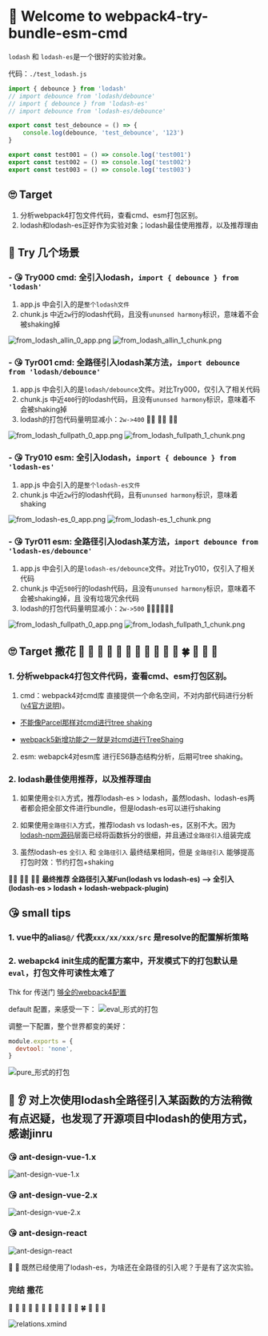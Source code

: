 # 🚀 Welcome to webpack4-try-bundle-esm-cmd

`lodash` 和 `lodash-es`是一个很好的实验对象。

代码：`./test_lodash.js`
```js
import { debounce } from 'lodash'
// import debounce from 'lodash/debounce'
// import { debounce } from 'lodash-es'
// import debounce from 'lodash-es/debounce'

export const test_debounce = () => {
    console.log(debounce, 'test_debounce', '123')
}

export const test001 = () => console.log('test001')
export const test002 = () => console.log('test002')
export const test003 = () => console.log('test003')
```


## 🙄 Target 
1. 分析webpack4打包文件代码，查看cmd、esm打包区别。
2. lodash和lodash-es正好作为实验对象；lodash最佳使用推荐，以及推荐理由

## 🤔 Try 几个场景
### - 😘 Try000 cmd: 全引入lodash，`import { debounce } from 'lodash'`
1. app.js 中会引入的是`整个lodash文件`
2. chunk.js 中近`2w`行的lodash代码，且没有`ununsed harmony`标识，意味着不会被shaking掉

![from_lodash_allin_0_app.png](./log_imgs/from_lodash_allin_0_app.png)
![from_lodash_allin_1_chunk.png](./log_imgs/from_lodash_allin_1_chunk.png)


### - 😘 Tyr001 cmd: 全路径引入lodash某方法，`import debounce from 'lodash/debounce'`
1. app.js 中会引入的是`lodash/debounce`文件。对比Try000，仅引入了相关代码
2. chunk.js 中近`400`行的lodash代码，且没有`ununsed harmony`标识，意味着不会被shaking掉
3. lodash的打包代码量明显减小：`2w->400` 🤙🏻 🤙🏻 🤙🏻

![from_lodash_fullpath_0_app.png](./log_imgs/from_lodash_fullpath_0_app.png)
![from_lodash_fullpath_1_chunk.png](./log_imgs/from_lodash_fullpath_1_chunk.png)


### - 😘 Try010 esm: 全引入lodash，`import { debounce } from 'lodash-es'`
1. app.js 中会引入的是`整个lodash-es文件`
2. chunk.js 中近`2w`行的lodash代码，且有`ununsed harmony`标识，意味着shaking

![from_lodash-es_0_app.png](./log_imgs/from_lodash-es_0_app.png)
![from_lodash-es_1_chunk.png](./log_imgs/from_lodash-es_1_chunk.png)


### - 😘 Tyr011 esm: 全路径引入lodash某方法，`import debounce from 'lodash-es/debounce'`
1. app.js 中会引入的是`lodash-es/debounce`文件。对比Try010，仅引入了相关代码
2. chunk.js 中近`500`行的lodash代码，且没有`ununsed harmony`标识，意味着不会被shaking掉，且 没有垃圾冗余代码
3. lodash的打包代码量明显减小：`2w->500` 🤙🏻🤙🏻🤙🏻

![from_lodash_fullpath_0_app.png](./log_imgs/from_lodash-es_fullpath_0.app.png)
![from_lodash_fullpath_1_chunk.png](./log_imgs/from_lodash-es_fullpath_1.chunk.png)


## 🙄 Target 撒花 🌹 🌺 🌻  🌷 🌱 🌲 🌳 🌴 🌵 🌾 🌿 🍀 🍁 🍂 🍃
### 1. 分析webpack4打包文件代码，查看cmd、esm打包区别。
1. cmd：webpack4对cmd库 直接提供一个命名空间，不对内部代码进行分析 ([v4官方说明](https://v4.webpack.js.org/guides/code-splitting/))。

- [不能像Parcel那样对cmd进行tree shaking](https://baijiahao.baidu.com/s?id=1665363889032577362&wfr=spider&for=pc)

- [webpack5新增功能之一就是对cmd进行TreeShaing](https://webpack.docschina.org/blog/2020-10-10-webpack-5-release/)

2. esm: webapck4对esm库 进行ES6静态结构分析，后期可tree shaking。

### 2. lodash最佳使用推荐，以及推荐理由
1. 如果使用`全引入`方式，推荐lodash-es > lodash，虽然lodash、lodash-es两者都会把全部文件进行bundle，但是lodash-es可以进行shaking

2. 如果使用`全路径引入`方式，推荐lodash vs lodash-es，区别不大。因为[lodash-npm源码](https://github.com/lodash/lodash/blob/4.17.20-npm/cloneDeep.js)层面已经将函数拆分的很细，并且通过`全路径引入`组装完成

3. 虽然lodash-es `全引入` 和 `全路径引入` 最终结果相同，但是 `全路径引入` 能够提高打包时效：节约打包+shaking

🤙🏻 🤙🏻 🤙🏻 **最终推荐 全路径引入某Fun(lodash vs lodash-es) --> 全引入(lodash-es > lodash + lodash-webpack-plugin)**



## 😘 small tips
### 1. vue中的alias`@/` 代表`xxx/xx/xxx/src`  是resolve的配置解析策略

### 2. webapck4 init生成的配置方案中，开发模式下的打包默认是`eval`，打包文件可读性太难了
Thk for 传送门 [够全的webpack4配置](https://blog.csdn.net/github_34708151/article/details/103900725)

default 配置，来感受一下：
![eval_形式的打包](./log_imgs/eval_形式的打包.png)

调整一下配置，整个世界都变的美好：
```js
module.exports = {
  devtool: 'none',
}
```
![pure_形式的打包](./log_imgs/pure_形式的打包.png)



## 👀 👂 对上次使用lodash全路径引入某函数的方法稍微有点迟疑，也发现了开源项目中lodash的使用方式，感谢jinru
### 😘 ant-design-vue-1.x
![ant-design-vue-1.x](./lodash_imgs/ant-design-vue-1.x.png)

### 😘 ant-design-vue-2.x
![ant-design-vue-2.x](./lodash_imgs/ant-design-vue-2.x.png)

### 😘 ant-design-react
![ant-design-react](./lodash_imgs/ant-design-react.png)

🤔 🤔 既然已经使用了lodash-es，为啥还在全路径的引入呢？于是有了这次实验。


### 完结 撒花
🌹 🌺 🌻  🌷 🌱 🌲 🌳 🌴 🌵 🌾 🌿 🍀 🍁 🍂 🍃

![relations.xmind](./docs/relations.png)
